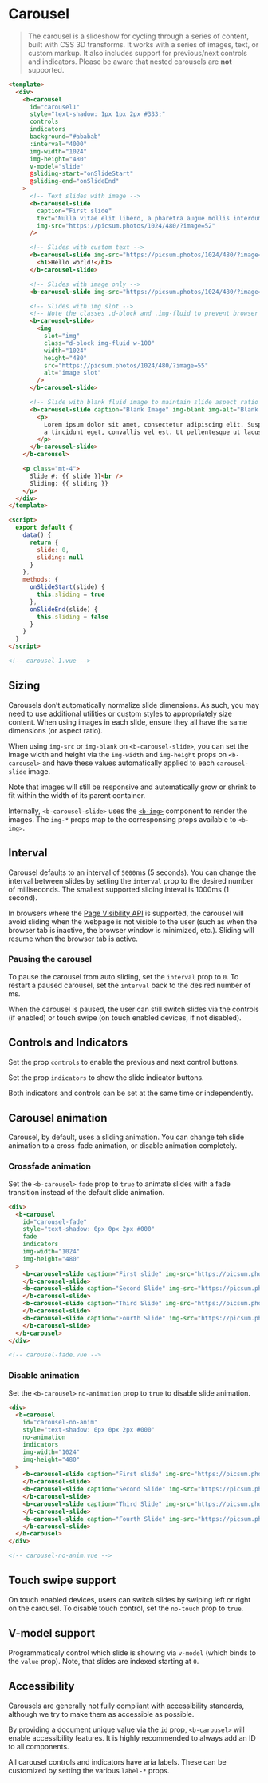 # Carousel

> The carousel is a slideshow for cycling through a series of content, built with CSS 3D transforms.
> It works with a series of images, text, or custom markup. It also includes support for
> previous/next controls and indicators. Please be aware that nested carousels are **not**
> supported.

```html
<template>
  <div>
    <b-carousel
      id="carousel1"
      style="text-shadow: 1px 1px 2px #333;"
      controls
      indicators
      background="#ababab"
      :interval="4000"
      img-width="1024"
      img-height="480"
      v-model="slide"
      @sliding-start="onSlideStart"
      @sliding-end="onSlideEnd"
    >
      <!-- Text slides with image -->
      <b-carousel-slide
        caption="First slide"
        text="Nulla vitae elit libero, a pharetra augue mollis interdum."
        img-src="https://picsum.photos/1024/480/?image=52"
      />

      <!-- Slides with custom text -->
      <b-carousel-slide img-src="https://picsum.photos/1024/480/?image=54">
        <h1>Hello world!</h1>
      </b-carousel-slide>

      <!-- Slides with image only -->
      <b-carousel-slide img-src="https://picsum.photos/1024/480/?image=58" />

      <!-- Slides with img slot -->
      <!-- Note the classes .d-block and .img-fluid to prevent browser default image alignment -->
      <b-carousel-slide>
        <img
          slot="img"
          class="d-block img-fluid w-100"
          width="1024"
          height="480"
          src="https://picsum.photos/1024/480/?image=55"
          alt="image slot"
        />
      </b-carousel-slide>

      <!-- Slide with blank fluid image to maintain slide aspect ratio -->
      <b-carousel-slide caption="Blank Image" img-blank img-alt="Blank image">
        <p>
          Lorem ipsum dolor sit amet, consectetur adipiscing elit. Suspendisse eros felis, tincidunt
          a tincidunt eget, convallis vel est. Ut pellentesque ut lacus vel interdum.
        </p>
      </b-carousel-slide>
    </b-carousel>

    <p class="mt-4">
      Slide #: {{ slide }}<br />
      Sliding: {{ sliding }}
    </p>
  </div>
</template>

<script>
  export default {
    data() {
      return {
        slide: 0,
        sliding: null
      }
    },
    methods: {
      onSlideStart(slide) {
        this.sliding = true
      },
      onSlideEnd(slide) {
        this.sliding = false
      }
    }
  }
</script>

<!-- carousel-1.vue -->
```

## Sizing

Carousels don’t automatically normalize slide dimensions. As such, you may need to use additional
utilities or custom styles to appropriately size content. When using images in each slide, ensure
they all have the same dimensions (or aspect ratio).

When using `img-src` or `img-blank` on `<b-carousel-slide>`, you can set the image width and height
via the `img-width` and `img-height` props on `<b-carousel>` and have these values automatically
applied to each `carousel-slide` image.

Note that images will still be responsive and automatically grow or shrink to fit within the width
of its parent container.

Internally, `<b-carousel-slide>` uses the [`<b-img>`](/docs/components/image) component to render
the images. The `img-*` props map to the corresponsing props available to `<b-img>`.

## Interval

Carousel defaults to an interval of `5000`ms (5 seconds). You can change the interval between slides
by setting the `interval` prop to the desired number of milliseconds. The smallest supported sliding
inteval is 1000ms (1 second).

In browsers where the [Page Visibility API](https://www.w3.org/TR/page-visibility/) is supported,
the carousel will avoid sliding when the webpage is not visible to the user (such as when the
browser tab is inactive, the browser window is minimized, etc.). Sliding will resume when the
browser tab is active.

### Pausing the carousel

To pause the carousel from auto sliding, set the `interval` prop to `0`. To restart a paused
carousel, set the `interval` back to the desired number of ms.

When the carousel is paused, the user can still switch slides via the controls (if enabled) or touch
swipe (on touch enabled devices, if not disabled).

## Controls and Indicators

Set the prop `controls` to enable the previous and next control buttons.

Set the prop `indicators` to show the slide indicator buttons.

Both indicators and controls can be set at the same time or independently.

## Carousel animation

Carousel, by default, uses a sliding animation. You can change teh slide animation to a cross-fade
animation, or disable animation completely.

### Crossfade animation

Set the `<b-carousel>` `fade` prop to `true` to animate slides with a fade transition instead of the
default slide animation.

```html
<div>
  <b-carousel
    id="carousel-fade"
    style="text-shadow: 0px 0px 2px #000"
    fade
    indicators
    img-width="1024"
    img-height="480"
  >
    <b-carousel-slide caption="First slide" img-src="https://picsum.photos/1024/480/?image=10">
    </b-carousel-slide>
    <b-carousel-slide caption="Second Slide" img-src="https://picsum.photos/1024/480/?image=12">
    </b-carousel-slide>
    <b-carousel-slide caption="Third Slide" img-src="https://picsum.photos/1024/480/?image=22">
    </b-carousel-slide>
    <b-carousel-slide caption="Fourth Slide" img-src="https://picsum.photos/1024/480/?image=23">
    </b-carousel-slide>
  </b-carousel>
</div>

<!-- carousel-fade.vue -->
```

### Disable animation

Set the `<b-carousel>` `no-animation` prop to `true` to disable slide animation.

```html
<div>
  <b-carousel
    id="carousel-no-anim"
    style="text-shadow: 0px 0px 2px #000"
    no-animation
    indicators
    img-width="1024"
    img-height="480"
  >
    <b-carousel-slide caption="First slide" img-src="https://picsum.photos/1024/480/?image=10">
    </b-carousel-slide>
    <b-carousel-slide caption="Second Slide" img-src="https://picsum.photos/1024/480/?image=12">
    </b-carousel-slide>
    <b-carousel-slide caption="Third Slide" img-src="https://picsum.photos/1024/480/?image=22">
    </b-carousel-slide>
    <b-carousel-slide caption="Fourth Slide" img-src="https://picsum.photos/1024/480/?image=23">
    </b-carousel-slide>
  </b-carousel>
</div>

<!-- carousel-no-anim.vue -->
```

## Touch swipe support

On touch enabled devices, users can switch slides by swiping left or right on the carousel. To
disable touch control, set the `no-touch` prop to `true`.

## V-model support

Programmaticaly control which slide is showing via `v-model` (which binds to the `value` prop).
Note, that slides are indexed starting at `0`.

## Accessibility

Carousels are generally not fully compliant with accessibility standards, although we try to make
them as accessible as possible.

By providing a document unique value via the `id` prop, `<b-carousel>` will enable accessibility
features. It is highly recommended to always add an ID to all components.

All carousel controls and indicators have aria labels. These can be customized by setting the
various `label-*` props.

<!-- Component reference added automatically from component package.json -->
